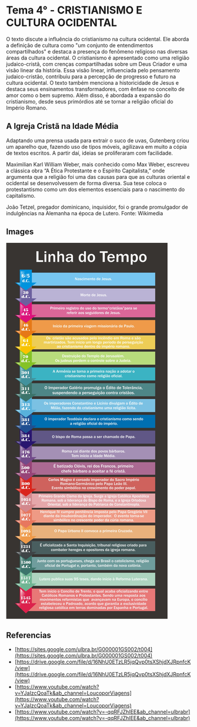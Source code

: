 # Tema 4° - CRISTIANISMO E CULTURA OCIDENTAL

O texto discute a influência do cristianismo na cultura ocidental. Ele aborda a definição de cultura como "um conjunto de entendimentos compartilhados" e destaca a presença do fenômeno religioso nas diversas áreas da cultura ocidental. O cristianismo é apresentado como uma religião judaico-cristã, com crenças compartilhadas sobre um Deus Criador e uma visão linear da história. Essa visão linear, influenciada pelo pensamento judaico-cristão, contribuiu para a percepção de progresso e futuro na cultura ocidental. O texto também menciona a historicidade de Jesus e destaca seus ensinamentos transformadores, com ênfase no conceito de amor como o bem supremo. Além disso, é abordada a expansão do cristianismo, desde seus primórdios até se tornar a religião oficial do Império Romano.

## A Igreja Cristã na Idade Média

Adaptando uma prensa usada para extrair o suco de uvas, Gutenberg criou um aparelho que, fazendo uso de tipos móveis, agilizava em muito a cópia de textos escritos. A partir daí, ideias se proliferaram com facilidade.

Maximilian Karl William Weber, mais conhecido como Max Weber, escreveu a clássica obra “A Ética Protestante e o Espírito Capitalista,” onde argumenta que a religião foi uma das causas para que as culturas oriental e ocidental se desenvolvessem de forma diversa. Sua tese coloca o protestantismo como um dos elementos essenciais para o nascimento do capitalismo.

João Tetzel, pregador dominicano, inquisidor, foi o grande promulgador de indulgências na Alemanha na época de Lutero. Fonte: Wikimedia

## Images

![Alt text](./../assets/summaries/4/1.png)

## Referencias

- [https://sites.google.com/ulbra.br/G000001GS002/t004](https://sites.google.com/ulbra.br/G000001GS002/t004)
- [https://drive.google.com/file/d/16NhU0ETzLR5jqQvp0tsXShjdXJRpnfcK/view](https://drive.google.com/file/d/16NhU0ETzLR5jqQvp0tsXShjdXJRpnfcK/view)
- [https://www.youtube.com/watch?v=YJaIzcQoaTk&ab_channel=LoucoporViagens](https://www.youtube.com/watch?v=YJaIzcQoaTk&ab_channel=LoucoporViagens)
- [https://www.youtube.com/watch?v=-qqRFJZhIEE&ab_channel=ulbrabr](https://www.youtube.com/watch?v=-qqRFJZhIEE&ab_channel=ulbrabr)
